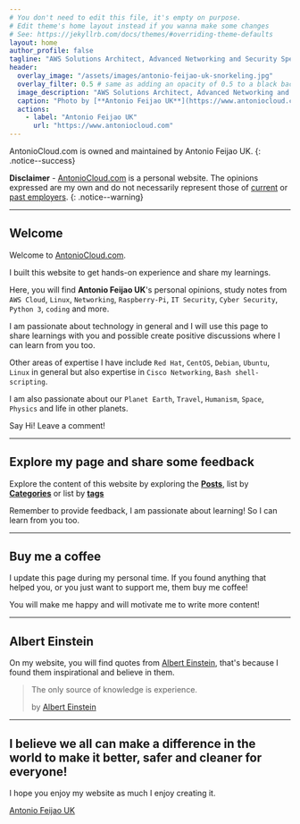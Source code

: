 ```yaml
---
# You don't need to edit this file, it's empty on purpose.
# Edit theme's home layout instead if you wanna make some changes
# See: https://jekyllrb.com/docs/themes/#overriding-theme-defaults
layout: home
author_profile: false
tagline: "AWS Solutions Architect, Advanced Networking and Security Specialty certifications"
header:
  overlay_image: "/assets/images/antonio-feijao-uk-snorkeling.jpg"
  overlay_filter: 0.5 # same as adding an opacity of 0.5 to a black background
  image_description: "AWS Solutions Architect, Advanced Networking and Security Specialty certifications."
  caption: "Photo by [**Antonio Feijao UK**](https://www.antoniocloud.com), snorkeling in Mexican waters."
  actions:
    - label: "Antonio Feijao UK"
      url: "https://www.antoniocloud.com"
---
```


AntonioCloud.com is owned and maintained by Antonio Feijao UK.
{: .notice--success}

**Disclaimer** - [AntonioCloud.com](https://www.antoniocloud.com) is a personal website. The opinions expressed are my own and do not necessarily represent those of [current](https://aws.amazon.com) or [past employers](https://www.linkedin.com/in/antoniofeijaouk/).
{: .notice--warning}

---

## Welcome

Welcome to [AntonioCloud.com](https://www.antoniocloud.com).

I built this website to get hands-on experience and share my learnings.

Here, you will find **Antonio Feijao UK**'s personal opinions, study notes from `AWS Cloud`, `Linux`, `Networking`, `Raspberry-Pi`, `IT Security`, `Cyber Security`, `Python 3`, `coding` and more.

I am passionate about technology in general and I will use this page to share learnings with you and possible create positive discussions where I can learn from you too.

Other areas of expertise I have include `Red Hat`, `CentOS`, `Debian`, `Ubuntu`, `Linux` in general but also expertise in `Cisco Networking`, `Bash shell-scripting`.

I am also passionate about our `Planet Earth`, `Travel`, `Humanism`, `Space`, `Physics` and life in other planets.

Say Hi! Leave a comment!

---

## Explore my page and share some feedback

Explore the content of this website by exploring the **[Posts](/posts/)**, list by **[Categories](/categories/)** or list by **[tags](/tags/)**

Remember to provide feedback, I am passionate about learning! So I can learn from you too.

---

## Buy me a coffee

I update this page during my personal time. If you found anything that helped you, or you just want to support me, them buy me coffee!

You will make me happy and will motivate me to write more content!

<script type='text/javascript' src='https://ko-fi.com/widgets/widget_2.js'></script><script type='text/javascript'>kofiwidget2.init('Buy me a Coffee', '#29abe0', 'B0B019526');kofiwidget2.draw();</script> 

---

## Albert Einstein

On my website, you will find  quotes from [Albert Einstein](https://en.wikipedia.org/wiki/Albert_Einstein), that's because I found them inspirational and believe in them.

> The only source of knowledge is experience.
> 
> by [Albert Einstein](https://en.wikipedia.org/wiki/Albert_Einstein)
>

---

## I believe we all can make a difference in the world to make it better, safer and cleaner for everyone!

I hope you enjoy my website as much I enjoy creating it.

[Antonio Feijao UK](https://www.antoniocloud.com)
